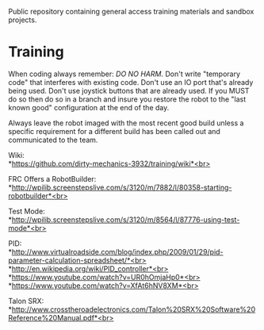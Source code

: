Public repository containing general access training materials and sandbox projects.

Training
========

When coding always remember:  *DO NO HARM*.  Don't write "temporary code" that interferes with existing code.  Don't use an IO port that's already being used.  Don't use joystick buttons that are already used.  If you MUST do so then do so in a branch and insure you restore the robot to the "last known good" configuration at the end of the day.

Always leave the robot imaged with the most recent good build unless a specific requirement for a different build has been called out and communicated to the team.

Wiki:  
*https://github.com/dirty-mechanics-3932/training/wiki*<br>

FRC Offers a RobotBuilder:<br>
*http://wpilib.screenstepslive.com/s/3120/m/7882/l/80358-starting-robotbuilder*<br>

Test Mode:  <br>
*http://wpilib.screenstepslive.com/s/3120/m/8564/l/87776-using-test-mode*<br>

PID:  <br>
*http://www.virtualroadside.com/blog/index.php/2009/01/29/pid-parameter-calculation-spreadsheet/*<br>
*http://en.wikipedia.org/wiki/PID_controller*<br>
*https://www.youtube.com/watch?v=UR0hOmjaHp0*<br>
*https://www.youtube.com/watch?v=XfAt6hNV8XM*<br>

Talon SRX: <br>
*http://www.crosstheroadelectronics.com/Talon%20SRX%20Software%20Reference%20Manual.pdf*<br>



